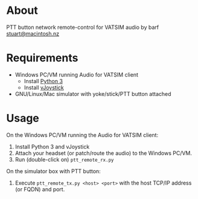 # About
PTT button network remote-control for VATSIM audio
by barf <stuart@macintosh.nz>

# Requirements
* Windows PC/VM running Audio for VATSIM client
  * Install [Python 3](https://www.python.org/downloads/windows/)
  * Install [vJoystick](https://sourceforge.net/projects/vjoystick/)
* GNU/Linux/Mac simulator with yoke/stick/PTT button attached

# Usage
On the Windows PC/VM running the Audio for VATSIM client:
1. Install Python 3 and vJoystick
1. Attach your headset (or patch/route the audio) to the Windows PC/VM.
1. Run (double-click on) `ptt_remote_rx.py`

On the simulator box with PTT button:
1. Execute `ptt_remote_tx.py <host> <port>` with the host TCP/IP address (or FQDN) and port.
